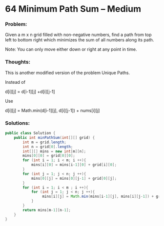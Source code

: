 # 64 Minimum Path Sum – Medium

### Problem:



Given a m x n grid filled with non-negative numbers, find a path from top left to bottom right which minimizes the sum of all numbers along its path.

Note: You can only move either down or right at any point in time.


### Thoughts:



This is another modified version of the problem Unique Paths.

Instead of

d[i][j] = d[i-1][j] +d[i][j-1]

Use

d[i][j] = Math.min(d[i-1][j], d[i][j-1]) + nums[i][j]


### Solutions:



```java
public class Solution {
    public int minPathSum(int[][] grid) {
        int m = grid.length;
        int n = grid[0].length;
        int[][] mins = new int[m][n];
        mins[0][0] = grid[0][0];
        for (int i = 1; i < m; i ++){
            mins[i][0] = mins[i-1][0] + grid[i][0];
        }
        for (int j = 1; j < n; j ++){
            mins[0][j] = mins[0][j-1] + grid[0][j];
        }
        for (int i = 1; i < m ; i ++){
            for (int j = 1; j < n; j ++){
                 mins[i][j] = Math.min(mins[i-1][j], mins[i][j-1]) + grid[i][j];
            }
        }
        return mins[m-1][n-1];
    }
}
```